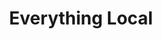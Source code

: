 ---
pid: RS252
title: Everything Local
location_transcription: Wherever
zipcode: '19144'
outside_phl: 
neighborhood: Germantown
age: '32'
age_range: 30-39
instagram: 
image_file_name: RS_252.jpg
proposal_transcription: A monument that shows Philly Talent! Graffiti art, showcase
  music scene fashion. Shows how strong and resilient the city is.
topic: Art,Music,Philadelphia
topic_summary: 0, 0, 0
type: Event,Sculpture Statue
keywords_other: 
credit: 
image_labels: 
twitter: 
facebook: 
permalink: "/monuments/rs252/"
layout: item-page
---